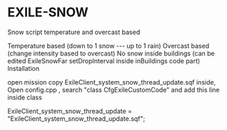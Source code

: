 # EXILE-SNOW
Snow script temperature and overcast based

Temperature based (down to 1 snow --- up to 1 rain)
Overcast based (change intensity based to overcast)
No snow inside buildings (can be edited ExileSnowFar setDropInterval inside inBuildings code part)
Installation

open mission 
copy ExileClient_system_snow_thread_update.sqf inside,
Open config.cpp , search "class CfgExileCustomCode" and add this line inside class

ExileClient_system_snow_thread_update = "ExileClient_system_snow_thread_update.sqf";
